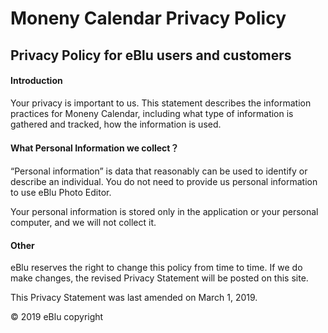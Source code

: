 Moneny Calendar Privacy Policy
==============================

Privacy Policy for eBlu users and customers
-------------------------------------------

#### Introduction

Your privacy is important to us. This statement describes the information practices for Moneny Calendar, including what type of information is gathered and tracked, how the information is used.

#### What Personal Information we collect？

“Personal information” is data that reasonably can be used to identify or describe an individual. You do not need to provide us personal information to use eBlu Photo Editor.

Your personal information is stored only in the application or your personal computer, and we will not collect it.

#### Other

eBlu reserves the right to change this policy from time to time. If we do make changes, the revised Privacy Statement will be posted on this site.

This Privacy Statement was last amended on March 1, 2019.

© 2019 eBlu copyright